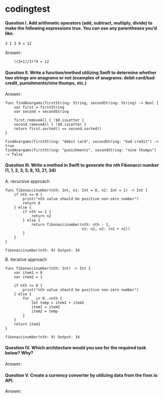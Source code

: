 # codingtest

#### Question I. Add arithmetic operators (add, subtract, multiply, divide) to make the following expressions true. You can use any parentheses you’d like. 
    3 1 3 9 = 12
Answer:     
```
    ((3+1)/3)*9 = 12
```
#### Question II. Write a function/method utilizing Swift to determine whether two strings are anagrams or not (examples of anagrams: debit card/bad credit, punishments/nine thumps, etc.)
Answer:

```
func findAnargams(firstString: String, secondString: String) -> Bool {
    var first = firstString
    var second = secondString
    
    first.removeAll { !$0.isLetter }
    second.removeAll { !$0.isLetter }
    return first.sorted() == second.sorted()
}

findAnargams(firstString: "debit card", secondString: "bad credit") -> true
findAnargams(firstString: "punishments", secondString: "nine thumps") -> false
```

#### Question III. Write a method in Swift to generate the nth Fibonacci number (1, 1, 2, 3, 5, 8, 13, 21, 34) 

A. recursive approach
```
func fibonaccinumber(nth: Int, n1: Int = 0, n2: Int = 1) -> Int {
    if nth <= 0 {
        print("nth value should be positive non-zero number")
        return 0
    } else {
        if nth == 1 {
            return n2
        } else {
            return fibonaccinumber(nth: nth - 1,
                                   n1: n2, n2: (n1 + n2))
        }
    }
}

fibonaccinumber(nth: 9) Output: 34
```
B. iterative approach

```
func fibonaccinumber(nth: Int) -> Int {
    var item1 = 0
    var item2 = 1
    
    if nth <= 0 {
        print("nth value should be positive non-zero number")
    } else {
        for _ in 0..<nth {
            let temp = item1 + item2
            item1 = item2
            item2 = temp
        }
    }
    return item1
}

fibonaccinumber(nth: 9) Output: 34
```

#### Question IV. Which architecture would you use for the required task below? Why? 
Answer:

#### Question V. Create a currency converter by utilizing data from the fixer.io API.
Answer:
